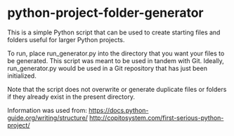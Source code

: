 # python-project-folder-generator

This is a simple Python script that can be used to create starting files and folders useful for larger Python projects. 

To run, place run_generator.py into the directory that you want your files to be generated. This script was meant to be used
in tandem with Git. Ideally, run_generator.py would be used in a Git repository that has just been initialized.

Note that the script does not overwrite or generate duplicate files or folders if they already exist in the present directory.

Information was used from:
https://docs.python-guide.org/writing/structure/
http://copitosystem.com/first-serious-python-project/
